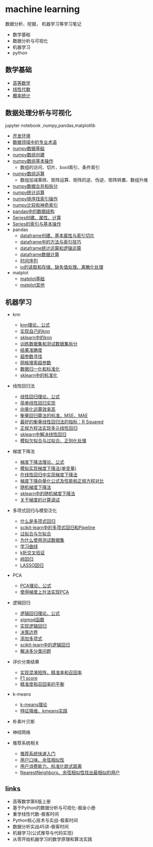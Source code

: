 # machine learning

数据分析、挖掘， 机器学习等学习笔记

- 数学基础
- 数据分析与可视化
- 机器学习
- python

## 数学基础

- [高等数学](math/高等数学.md)
- [线性代数](math/线性代数.md)
- [概率统计](math/概率统计.md)

## 数据处理分析与可视化

jupyter notebook ,numpy,pandas,matplotlib

- [开发环境](datahandling/开发环境.md)
- [数据领域中的专业术语](datahandling/数据领域中的专业术语.md)
- [numpy数据基础](datahandling/01-NumpyArrayBasics/01-NumpyArrayBasics.ipynb)
- [numpy数组创建](datahandling/02-NumpyCreateArray/02CreateNumpyArray.ipynb)
- [numpy数组基本操作](datahandling/03-NumpyArrayBasicOperations/03-NumpyArrayBasicOperations.ipynb)
    - 数组的访问、切片、bool索引、条件索引
- [numpy数组运算](datahandling/04-NumpyComputationArray/04-ComputationNumpyArray.ipynb)
    - 数组加减乘除、矩阵运算、矩阵的逆、伪逆、矩阵转置、数组升维
- [numpy数据合并和拆分](datahandling/05-NumpyConcatenateAndSplit/05-ConcatenateAndSplit.ipynb)
- [numpy统计运算](datahandling/06-NumpyAggregationOperator/06-AggregationOperator.ipynb)
- [numpy排序找索引操作](datahandling/07-NumpyArgAndSortOperation/07-ArgAndSortOperation.ipynb)
- [numpy比较和神奇索引](datahandling/08-ComparisonAndFancyIndexing/08-ComparisonAndFancyIndexing.ipynb)
- [pandas中的数据结构](datahandling/20-PandasDataFrameSeriesPanel/pandasDataFrameSeriesPanel.ipynb)
- [Series创建、属性、计算](datahandling/21-SeriesBasic/seriesBasic.ipynb)
- [Series的索引与基本操作](datahandling/22-SerieIndexAndOperation/22-seriesIndexAndOperation.ipynb)
- pandas
    - [dataframe创建、基本属性与索引切片](datahandling/23-PandasDataframeBasic/dataframeBasic.ipynb)
    - [dataframe中的方法与索引技巧](datahandling/24-PandasDataframeMethodAndIndex/dataframeMethodAndIndex.ipynb)
    - [dataframe统计运算和逻辑运算](datahandling/25-PandasDataframeStatAndLogic/dataframeStatAndLogic.ipynb)
    - [dataframe数据计算](datahandling/26-PandasDataframeCompute/dataframe_compute.ipynb)
    - [时间序列](datahandling/27-PandasTime/pandas_time.ipynb)
    - [io的读取和存储、缺失值处理、离散化处理](datahandling/28-PandasIoAndNanAndDiscrete/pandasIoNan.ipynb)
- matplot
    - [matplot基础](datahandling/31-Matplotlib-Basics/Matplotlib-Basics.ipynb)
    - [matplot其他](datahandling/32-Matplot/matplot.ipynb)

## 机器学习

- knn
    - [knn理论、公式](machinelearning/knn.md)
    - [实现自己的knn](machinelearning/knn/01-kNNBasics/kNNBasics.ipynb)
    - [sklearn中的knn](machinelearning/knn/02-kNNInScikitLearn/kNNinScikitlearn.ipynb)
    - [训练数据集和测试数据集拆分](machinelearning/knn/03-TrainTestSplit/TrainTestSplit.ipynb)
    - [结果准确度](machinelearning/knn/04-AccuracyScore/AccuracyScore.ipynb)
    - [超参数寻找](machinelearning/knn/05-HyperParameters/HyperParameters.ipynb)
    - [网格搜索超参数](machinelearning/knn/06-GridSearch/GridSearch.ipynb)
    - [数据归一化和标准化](machinelearning/knn/07-FeatureScaling/FeatureScaling.ipynb)
    - [sklearn中的标准化](machinelearning/knn/08-ScalerinScikitLearn/ScalerInScikitLearn.ipyn)
- 线性回归法
    - [线性回归理论、公式](machinelearning/线性回归.md)
    - [简单线性回归实现](machinelearning/linearRegression/01-SimpleLinearRegressionImplementation/SimpleLinearRegressionImplementation.ipynb)
    - [向量化运算效率高](machinelearning/linearRegression/02-Vectorization/Vectorization.ipynb)
    - [衡量回归算法的标准，MSE、MAE](machinelearning/linearRegression/03-RegressionMetricsMSE-vs-MAE/RegressionMetricsMSE-vs-MAE.ipynb)
    - [最好的衡量线性回归法的指标：R Squared ](machinelearning/linearRegression/04-R-Squared/R-Squared.ipynb)
    - [正规方程法实现多元线性回归](machinelearning/linearRegression/05-OurLinearRegression/OurLinearRegression.ipynb)
    - [sklearn中解决线性回归](machinelearning/linearRegression/06-RegressionInScikitLlearn/RegressionInScikitlearn.ipynb)
    - [模拟欠拟合与过拟合、正则化处理](machinelearning/linearRegression/08-UnderfittingAndOverfitting/underfittingAndOverfitting.ipynb)

- 梯度下降法
    - [梯度下降法理论、公式](machinelearning/梯度下降法.md)
    - [模拟实现梯度下降法(单变量)](machinelearning/gradientDescent/01-GradientDescentSimulations/01-GradientDescentSimulations.ipynb)
    - [在线性回归中实现梯度下降法](machinelearning/gradientDescent/02-ImplementGradientDescentInLinearRegression/02-ImplementGradientDescentInLinearRegression.ipynb)
    - [梯度下降向量化公式及性能和正规方程对比](machinelearning/gradientDescent/03-VectorizeGradientDescent/03-VectorizeGradientDescent.ipynb)
    - [随机梯度下降法](machinelearning/gradientDescent/04-StochasticGradientDescent/04-StochasticGradientDescent.ipynb)
    - [sklearn中的随机梯度下降法](machinelearning/gradientDescent/05-SGDInScikitLearn/SGDInScikitLearn.ipynb)
    - [关于梯度的计算调试](machinelearning/gradientDescent/06-DebugGradient/DebugGradient.ipynb)
- 多项式回归与模型泛化
  - [什么是多项式回归](machinelearning/polynomialRegressionAndModelGeneralization/01-whatIsPolynomialRegression/whatIsPolynomialRegression.ipynb)
  - [scikit-learn中的多项式回归和Pipeline](machinelearning/polynomialRegressionAndModelGeneralization/02-PolynomialRegressionInScikitLearn/polynomialRegressionInScikitLearn.ipynb)
  - [过拟合与欠拟合](machinelearning/polynomialRegressionAndModelGeneralization/03-OverfittingAndUnderfitting/overfittingAndUnderfitting.ipynb)
  - [为什么使用测试数据集](machinelearning/polynomialRegressionAndModelGeneralization/04-WhyTrainTestSplit/WhyTrainTestSplit.ipynb)
  - [学习曲线](machinelearning/polynomialRegressionAndModelGeneralization/05-LearningCurve/LearningCurve.ipynb)
  - [k折交叉验证](machinelearning/polynomialRegressionAndModelGeneralization/06-ValidationAndCrossValidation/validationAndCrossValidation.ipynb)
  - [岭回归](machinelearning/polynomialRegressionAndModelGeneralization/08-ModelRegularizationAndRidgeRegression/modelRegularizationAndRidgeRegression.ipynb)
  - [LASSO回归](machinelearning/polynomialRegressionAndModelGeneralization/09-LASSORegression/LASSO-Regression.ipynb)
- PCA
  - [PCA理论、公式](machinelearning/PCA与梯度上升法.md)
  - [使用梯度上升法实现PCA](machinelearning/pcaAndGradientAscent/01-Implement-PCA-in-BGA/Implement-PCA-in-BGA.ipynb)
  
- 逻辑回归
    - [逻辑回归理论、公式](machinelearning/逻辑回归.md)
    - [sigmod函数](machinelearning/logisticRegression/01-WhatIsLogisticRegression/01-What-is-Logistic-Regression.ipynb)
    - [实现逻辑回归](machinelearning/logisticRegression/02-ImplementLogisticRegression/implementLogisticRegression.ipynb)
    - [决策边界](machinelearning/logisticRegression/03-DecisionBoundary/Decision-Boundary.ipynb)
    - [添加多项式](machinelearning/logisticRegression/04-PolynomialFeaturesInLogisticRegression/polynomialFeaturesInLogisticRegression.ipynb)
    - [scikit-learn中的逻辑回归](machinelearning/logisticRegression/05-logisticRegressionInScikitLearn/logisticRegressionInScikitLearn.ipynb)
    - [解决多分类问题](machinelearning/logisticRegression/06-OvrAndOvo/ovrAndOvo.ipynb)
- 评价分类结果 
  - [实现混淆矩阵，精准率和召回率](machinelearning/classificationPerformanceMeasures/01-implementConfusionMatrixPrecisionAndRecall/Implement-Confusion-Matrix-Precision-and-Recall.ipynb)
  - [F1 score](machinelearning/classificationPerformanceMeasures/02-F1Score/F1Score.ipynb)
  - [精准度和召回率的平衡](machinelearning/classificationPerformanceMeasures/03-PrecisionRecallTradeoff/precisionRecallTradeoff.ipynb)

- k-means
  - [k-means理论](machinelearning/Kmeans.md)
  - [特征降维、kmeans实践](machinelearning/kmeans/kmeans.ipynb)
- 朴素叶贝斯
- 神经网络
- 推荐系统相关
  - [推荐系统快速入门](machinelearning/推荐系统入门.md)
  - [用户口味、余弦相似性](machinelearning/recommand/01consine_simiartiy/consine_similarty.ipynb)
  - [用户消费能力、标准化欧式距离](machinelearning/recommand/02distance/distance.ipynb)
  - [NearestNeighbors、余弦相似性找出最相似的用户](machinelearning/recommand/03NearestNeighborsAndConsineSimiarity/NearestNeighbors_and_consine_simiarity.ipynb)

## links

- 高等数学第6版上册
- 基于Python的数据分析与可视化-掘金小册
- 重学线性代数-极客时间
- Python核心技术与实战-极客时间
- 数据分析实战45讲-极客时间
- 机器学习(公式推导与代码实现)
- 从零开始机器学习的数学原理和算法实践




